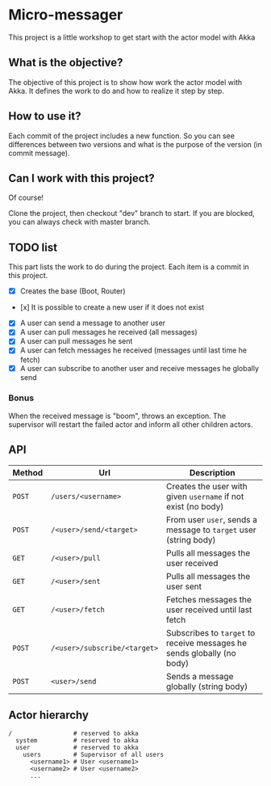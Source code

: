 # Micro-messager

This project is a little workshop to get start with the actor model with Akka

## What is the objective?

The objective of this project is to show how work the actor model with Akka.
It defines the work to do and how to realize it step by step.


## How to use it?

Each commit of the project includes a new function.
So you can see differences between two versions and what is the purpose of the version (in commit message).

## Can I work with this project?

Of course!

Clone the project, then checkout "dev" branch to start.
If you are blocked, you can always check with master branch.

## TODO list

This part lists the work to do during the project.
Each item is a commit in this project.

- [x] Creates the base (Boot, Router)
- [x] It is possible to create a new user if it does not exist
- [x] A user can send a message to another user
- [x] A user can pull messages he received (all messages)
- [x] A user can pull messages he sent
- [x] A user can fetch messages he received (messages until last time he fetch)
- [x] A user can subscribe to another user and receive messages he globally send

### Bonus

When the received message is "boom", throws an exception.
The supervisor will restart the failed actor and inform all other children actors.

## API

Method | Url                          | Description
---    | ---                          | ---
`POST` | `/users/<username>`          | Creates the user with given `username` if not exist (no body)
`POST` | `/<user>/send/<target>`      | From user `user`, sends a message to `target` user (string body)
`GET`  | `/<user>/pull`               | Pulls all messages the user received
`GET`  | `/<user>/sent`               | Pulls all messages the user sent
`GET`  | `/<user>/fetch`              | Fetches messages the user received until last fetch
`POST` | `/<user>/subscribe/<target>` | Subscribes to `target` to receive messages he sends globally (no body)
`POST` | `<user>/send`                | Sends a message globally (string body)

## Actor hierarchy

```
/                 # reserved to akka
  system          # reserved to akka
  user            # reserved to akka
    users         # Supervisor of all users
      <username1> # User <username1>
      <username2> # User <username2>
      ...
```